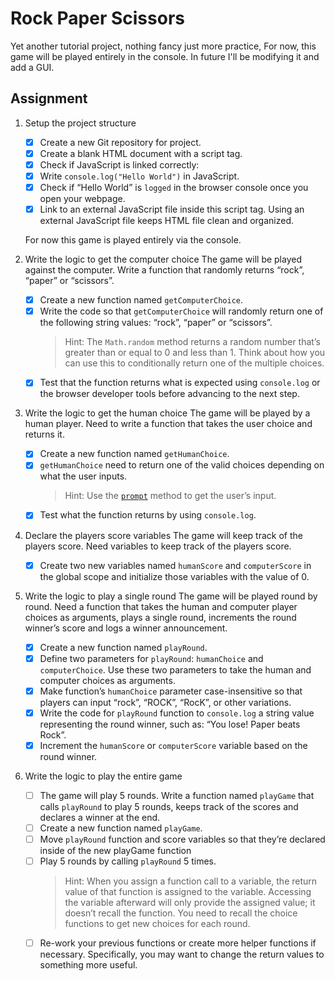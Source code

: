# Rock Paper Scissors

Yet another tutorial project, nothing fancy just more practice,
For now, this game will be played entirely in the console. In future I'll be modifying it
and add a GUI. 

## Assignment

1. Setup the project structure
    - [x] Create a new Git repository for project.
    - [x] Create a blank HTML document with a script tag.
    - [x] Check if JavaScript is linked correctly:
    - [x] Write `console.log("Hello World")` in JavaScript.
    - [x] Check if “Hello World” is `logged` in the browser console once you open your webpage.
    - [x] Link to an external JavaScript file inside this script tag. Using an external JavaScript file keeps HTML file clean and organized.

    For now this game is played entirely via the console.

2. Write the logic to get the computer choice
    The game will be played against the computer. Write a function that randomly returns “rock”, “paper” or “scissors”.
    - [x] Create a new function named `getComputerChoice`.
    - [x] Write the code so that `getComputerChoice` will randomly return one of the following string values: “rock”, “paper” or “scissors”.
        > Hint: The `Math.random` method returns a random number that’s greater than or equal to 0 and less than 1. Think about how you can use this to conditionally return one of the multiple choices.
    - [x] Test that the function returns what is expected using `console.log` or the browser developer tools before advancing to the next step.

3. Write the logic to get the human choice
    The game will be played by a human player. Need to write a function that takes the user choice and returns it.
    - [x] Create a new function named `getHumanChoice`.
    - [x] `getHumanChoice` need to return one of the valid choices depending on what the user inputs.
        > Hint: Use the [`prompt`](https://developer.mozilla.org/en-US/docs/Web/API/Window/prompt) method to get the user’s input.
    - [x] Test what the function returns by using `console.log`.

4. Declare the players score variables
    The game will keep track of the players score. Need variables to keep track of the players score.
    - [x] Create two new variables named `humanScore` and `computerScore` in the global scope and initialize those variables with the value of 0.

5. Write the logic to play a single round
   The game will be played round by round. Need a function that takes the human and computer player choices as arguments, plays a single round, increments the round winner’s score and logs a winner announcement.
    - [x] Create a new function named `playRound`.
    - [x] Define two parameters for `playRound`: `humanChoice` and `computerChoice`. Use these two parameters to take the human and computer choices as arguments.
    - [x] Make function’s `humanChoice` parameter case-insensitive so that players can input “rock”, “ROCK”, “RocK”, or other variations.
    - [x] Write the code for `playRound` function to `console.log` a string value representing the round winner, such as: “You lose! Paper beats Rock”.
    - [x] Increment the `humanScore` or `computerScore` variable based on the round winner.

6. Write the logic to play the entire game
    - [ ] The game will play 5 rounds. Write a function named `playGame` that calls `playRound` to play 5 rounds, keeps track of the scores and declares a winner at the end.
    - [ ] Create a new function named `playGame`.
    - [ ] Move `playRound` function and score variables so that they’re declared inside of the new playGame function
    - [ ] Play 5 rounds by calling `playRound` 5 times.
        > Hint: When you assign a function call to a variable, the return value of that function is assigned to the variable. Accessing the variable afterward will only provide the assigned value; it doesn’t recall the function. You need to recall the choice functions to get new choices for each round.
    - [ ] Re-work your previous functions or create more helper functions if necessary. Specifically, you may want to change the return values to something more useful.